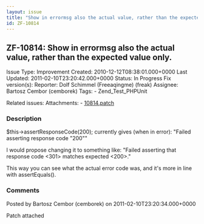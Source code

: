 ```yaml
---
layout: issue
title: "Show in errormsg also the actual value, rather than the expected value only."
id: ZF-10814
---
```


ZF-10814: Show in errormsg also the actual value, rather than the expected value only.
--------------------------------------------------------------------------------------

 Issue Type: Improvement Created: 2010-12-12T08:38:01.000+0000 Last Updated: 2011-02-10T23:20:42.000+0000 Status: In Progress Fix version(s): 
 Reporter:  Dolf Schimmel (Freeaqingme) (freak)  Assignee:  Bartosz Cembor (cemborek)  Tags: - Zend\_Test\_PHPUnit
 
 Related issues: 
 Attachments: - [10814.patch](/issues/secure/attachment/13633/10814.patch)
 
### Description

$this->assertResponseCode(200); currently gives (when in error): "Failed asserting response code "200""

I would propose changing it to something like: "Failed asserting that response code <301> matches expected <200>."

This way you can see what the actual error code was, and it's more in line with assertEquals().

 

 

### Comments

Posted by Bartosz Cembor (cemborek) on 2011-02-10T23:20:34.000+0000

Patch attached

 

 